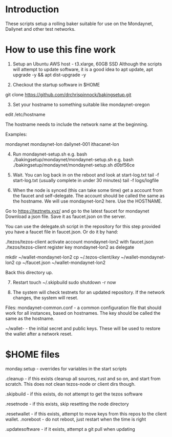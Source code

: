 # Introduction

These scripts setup a rolling baker suitable for use on the Mondaynet,
Dailynet and other test networks.

# How to use this fine work

1. Setup an Ubuntu AWS host - t3.xlarge, 60GB SSD
Although the scripts will attempt to update software, it is a good
idea to apt update, apt upgrade -y && apt dist-upgrade -y

2. Checkout the startup software in $HOME

git clone https://github.com/drchrispinnock/bakingsetup.git

3. Set your hostname to something suitable like mondaynet-oregon

edit /etc/hostname

The hostname needs to include the network name at the beginning.

Examples:

mondaynet
mondaynet-lon
dailynet-001
ithacanet-lon

4. Run mondaynet-setup.sh <branch>
e.g. bash ./bakingsetup/mondaynet/mondaynet-setup.sh
e.g. bash ./bakingsetup/mondaynet/mondaynet-setup.sh d0bf56ce

5. Wait. You can log back in on the reboot and look at start-log.txt
tail -f start-log.txt (usually complete in under 30 minutes)
tail -f logs/logfile

6. When the node is synced (this can take some time) get a account from 
the faucet and self-delegate. The account should be called the same 
as the hostname. We will use mondaynet-lon2 here. Use the HOSTNAME.

Go to https://teztnets.xyz/ and go to the latest faucet for mondaynet
Download a json file. Save it as faucet.json on the server.

You can use the delegate.sh script in the repository for this step 
provided you have a faucet file in faucet.json. Or do it by hand:

./tezos/tezos-client activate account mondaynet-lon2 with faucet.json
./tezos/tezos-client register key mondaynet-lon2 as delegate

mkdir ~/wallet-mondaynet-lon2
cp ~/.tezos-client/*key* ~/wallet-mondaynet-lon2
cp ~/faucet.json ~/wallet-mondaynet-lon2

Back this directory up.

7. Restart
touch ~/.skipbuild
sudo shutdown -r now

8. The system will check testnets for an updated repository. If the
network changes, the system will reset.

Files:
mondaynet-common.conf - a common configuration file that should work
	for all instances, based on hostnames. The key should be called
	the same as the hostname.

~/wallet-<hostname>     - the initial secret and public keys. These will
	be used to restore the wallet after a network reset.


$HOME files
===========

monday.setup - overrides for variables in the start scripts

.cleanup - if this exists cleanup all sources, rust and so on, and start
	from scratch. This does not clean tezos-node or client dirs though.

.skipbuild - if this exists, do not attempt to get the tezos software

.resetnode - if this exists, skip resetting the node directory

.resetwallet - if this exists, attempt to move keys from this repos to
	the client wallet.
.noreboot  - do not reboot, just restart when the time is right

.updatesoftware - if it exists, attempt a git pull when updating

